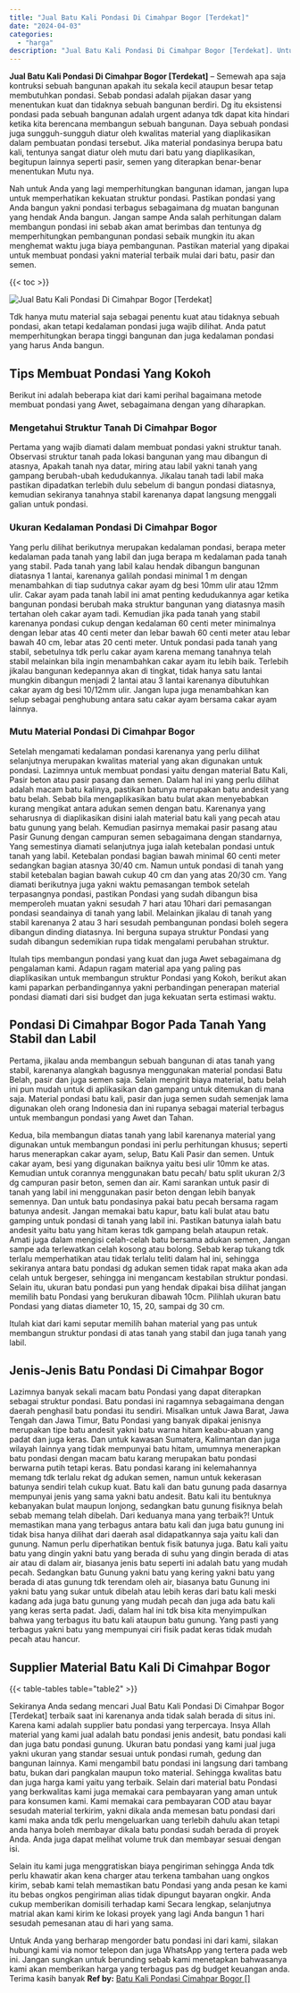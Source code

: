 ```yaml
---
title: "Jual Batu Kali Pondasi Di Cimahpar Bogor [Terdekat]"
date: "2024-04-03"
categories: 
  - "harga"
description: "Jual Batu Kali Pondasi Di Cimahpar Bogor [Terdekat]. Untuk Anda yang berharap mengorder batu pondasi ini dari kami, silakan hubungi kami via nomor telepon da..."
---
```


**Jual Batu Kali Pondasi Di Cimahpar Bogor \[Terdekat\]** – Semewah apa saja kontruksi sebuah bangunan apakah itu sekala kecil ataupun besar tetap membutuhkan pondasi. Sebab pondasi adalah pijakan dasar yang menentukan kuat dan tidaknya sebuah bangunan berdiri. Dg itu eksistensi pondasi pada sebuah bangunan adalah urgent adanya tdk dapat kita hindari ketika kita berencana membangun sebuah bangunan. Daya sebuah pondasi juga sungguh-sungguh diatur oleh kwalitas material yang diaplikasikan dalam pembuatan pondasi tersebut. Jika material pondasinya berupa batu kali, tentunya sangat diatur oleh mutu dari batu yang diaplikasikan, begitupun lainnya seperti pasir, semen yang diterapkan benar-benar menentukan Mutu nya.

Nah untuk Anda yang lagi memperhitungkan bangunan idaman, jangan lupa untuk memperhatikan kekuatan struktur pondasi. Pastikan pondasi yang Anda bangun yakni pondasi terbagus sebagaimana dg muatan bangunan yang hendak Anda bangun. Jangan sampe Anda salah perhitungan dalam membangun pondasi ini sebab akan amat berimbas dan tentunya dg memperhitungkan pembangunan pondasi sebaik mungkin itu akan menghemat waktu juga biaya pembangunan. Pastikan material yang dipakai untuk membuat pondasi yakni material terbaik mulai dari batu, pasir dan semen.

{{< toc >}}

![Jual Batu Kali Pondasi Di Cimahpar Bogor [Terdekat]](/images/jual-batu-kali-18.png)

Tdk hanya mutu material saja sebagai penentu kuat atau tidaknya sebuah pondasi, akan tetapi kedalaman pondasi juga wajib dilihat. Anda patut memperhitungkan berapa tinggi bangunan dan juga kedalaman pondasi yang harus Anda bangun.

## Tips Membuat Pondasi Yang Kokoh

Berikut ini adalah beberapa kiat dari kami perihal bagaimana metode membuat pondasi yang Awet, sebagaimana dengan yang diharapkan.

### Mengetahui Struktur Tanah Di Cimahpar Bogor

Pertama yang wajib diamati dalam membuat pondasi yakni struktur tanah. Observasi struktur tanah pada lokasi bangunan yang mau dibangun di atasnya, Apakah tanah nya datar, miring atau labil yakni tanah yang gampang berubah-ubah kedudukannya. Jikalau tanah tadi labil maka pastikan dipadatkan terlebih dulu sebelum di bangun pondasi diatasnya, kemudian sekiranya tanahnya stabil karenanya dapat langsung menggali galian untuk pondasi.

### Ukuran Kedalaman Pondasi Di Cimahpar Bogor

Yang perlu dilihat berikutnya merupakan kedalaman pondasi, berapa meter kedalaman pada tanah yang labil dan juga berapa m kedalaman pada tanah yang stabil. Pada tanah yang labil kalau hendak dibangun bangunan diatasnya 1 lantai, karenanya galilah pondasi minimal 1 m dengan menambahkan di tiap sudutnya cakar ayam dg besi 10mm ulir atau 12mm ulir. Cakar ayam pada tanah labil ini amat penting kedudukannya agar ketika bangunan pondasi berubah maka struktur bangunan yang diatasnya masih tertahan oleh cakar ayam tadi. Kemudian jika pada tanah yang stabil karenanya pondasi cukup dengan kedalaman 60 centi meter minimalnya dengan lebar atas 40 centi meter dan lebar bawah 60 centi meter atau lebar bawah 40 cm, lebar atas 20 centi meter. Untuk pondasi pada tanah yang stabil, sebetulnya tdk perlu cakar ayam karena memang tanahnya telah stabil melainkan bila ingin menambahkan cakar ayam itu lebih baik. Terlebih jikalau bangunan kedepannya akan di tingkat, tidak hanya satu lantai mungkin dibangun menjadi 2 lantai atau 3 lantai karenanya dibutuhkan cakar ayam dg besi 10/12mm ulir. Jangan lupa juga menambahkan kan selup sebagai penghubung antara satu cakar ayam bersama cakar ayam lainnya.

### Mutu Material Pondasi Di Cimahpar Bogor

Setelah mengamati kedalaman pondasi karenanya yang perlu dilihat selanjutnya merupakan kwalitas material yang akan digunakan untuk pondasi. Lazimnya untuk membuat pondasi yaitu dengan material Batu Kali, Pasir beton atau pasir pasang dan semen. Dalam hal ini yang perlu dilihat adalah macam batu kalinya, pastikan batunya merupakan batu andesit yang batu belah. Sebab bila mengaplikasikan batu bulat akan menyebabkan kurang mengikat antara adukan semen dengan batu. Karenanya yang seharusnya di diaplikasikan disini ialah material batu kali yang pecah atau batu gunung yang belah. Kemudian pasirnya memakai pasir pasang atau Pasir Gunung dengan campuran semen sebagaimana dengan standarnya, Yang semestinya diamati selanjutnya juga ialah ketebalan pondasi untuk tanah yang labil. Ketebalan pondasi bagian bawah minimal 60 centi meter sedangkan bagian atasnya 30/40 cm. Namun untuk pondasi di tanah yang stabil ketebalan bagian bawah cukup 40 cm dan yang atas 20/30 cm. Yang diamati berikutnya juga yakni waktu pemasangan tembok setelah terpasangnya pondasi, pastikan Pondasi yang sudah dibangun bisa memperoleh muatan yakni sesudah 7 hari atau 10hari dari pemasangan pondasi seandainya di tanah yang labil. Melainkan jikalau di tanah yang stabil karenanya 2 atau 3 hari sesudah pembangunan pondasi boleh segera dibangun dinding diatasnya. Ini berguna supaya struktur Pondasi yang sudah dibangun sedemikian rupa tidak mengalami perubahan struktur.

Itulah tips membangun pondasi yang kuat dan juga Awet sebagaimana dg pengalaman kami. Adapun ragam material apa yang paling pas diaplikasikan untuk membangun struktur Pondasi yang Kokoh, berikut akan kami paparkan perbandingannya yakni perbandingan penerapan material pondasi diamati dari sisi budget dan juga kekuatan serta estimasi waktu.

## Pondasi Di Cimahpar Bogor Pada Tanah Yang Stabil dan Labil

Pertama, jikalau anda membangun sebuah bangunan di atas tanah yang stabil, karenanya alangkah bagusnya menggunakan material pondasi Batu Belah, pasir dan juga semen saja. Selain mengirit biaya material, batu belah ini pun mudah untuk di aplikasikan dan gampang untuk ditemukan di mana saja. Material pondasi batu kali, pasir dan juga semen sudah semenjak lama digunakan oleh orang Indonesia dan ini rupanya sebagai material terbagus untuk membangun pondasi yang Awet dan Tahan.

Kedua, bila membangun diatas tanah yang labil karenanya material yang digunakan untuk membangun pondasi ini perlu perhitungan khusus; seperti harus menerapkan cakar ayam, selup, Batu Kali Pasir dan semen. Untuk cakar ayam, besi yang digunakan baiknya yaitu besi ulir 10mm ke atas. Kemudian untuk corannya menggunakan batu pecah/ batu split ukuran 2/3 dg campuran pasir beton, semen dan air. Kami sarankan untuk pasir di tanah yang labil ini menggunakan pasir beton dengan lebih banyak semennya. Dan untuk batu pondasinya pakai batu pecah bersama ragam batunya andesit. Jangan memakai batu kapur, batu kali bulat atau batu gamping untuk pondasi di tanah yang labil ini. Pastikan batunya ialah batu andesit yaitu batu yang hitam keras tdk gampang belah ataupun retak. Amati juga dalam mengisi celah-celah batu bersama adukan semen, Jangan sampe ada terlewatkan celah kosong atau bolong. Sebab kerap tukang tdk terlalu memperhatikan atau tidak terlalu teliti dalam hal ini, sehingga sekiranya antara batu pondasi dg adukan semen tidak rapat maka akan ada celah untuk bergeser, sehingga ini mengancam kestabilan struktur pondasi. Selain itu, ukuran batu pondasi pun yang hendak dipakai bisa dilihat jangan memilih batu Pondasi yang berukuran dibawah 10cm. Pilihlah ukuran batu Pondasi yang diatas diameter 10, 15, 20, sampai dg 30 cm.

Itulah kiat dari kami seputar memilih bahan material yang pas untuk membangun struktur pondasi di atas tanah yang stabil dan juga tanah yang labil.

## Jenis-Jenis Batu Pondasi Di Cimahpar Bogor

Lazimnya banyak sekali macam batu Pondasi yang dapat diterapkan sebagai struktur pondasi. Batu pondasi ini ragamnya sebagaimana dengan daerah penghasil batu pondasi itu sendiri. Misalkan untuk Jawa Barat, Jawa Tengah dan Jawa Timur, Batu Pondasi yang banyak dipakai jenisnya merupakan tipe batu andesit yakni batu warna hitam keabu-abuan yang padat dan juga keras. Dan untuk kawasan Sumatera, Kalimantan dan juga wilayah lainnya yang tidak mempunyai batu hitam, umumnya menerapkan batu pondasi dengan macam batu karang merupakan batu pondasi berwarna putih tetapi keras. Batu pondasi karang ini kelemahannya memang tdk terlalu rekat dg adukan semen, namun untuk kekerasan batunya sendiri telah cukup kuat. Batu kali dan batu gunung pada dasarnya mempunyai jenis yang sama yakni batu andesit. Batu kali itu bentuknya kebanyakan bulat maupun lonjong, sedangkan batu gunung fisiknya belah sebab memang telah dibelah. Dari keduanya mana yang terbaik?! Untuk memastikan mana yang terbagus antara batu kali dan juga batu gunung ini tidak bisa hanya dilihat dari daerah asal didapatkannya saja yaitu kali dan gunung. Namun perlu diperhatikan bentuk fisik batunya juga. Batu kali yaitu batu yang dingin yakni batu yang berada di suhu yang dingin berada di atas air atau di dalam air, biasanya jenis batu seperti ini adalah batu yang mudah pecah. Sedangkan batu Gunung yakni batu yang kering yakni batu yang berada di atas gunung tdk terendam oleh air, biasanya batu Gunung ini yakni batu yang sukar untuk dibelah atau lebih keras dari batu kali meski kadang ada juga batu gunung yang mudah pecah dan juga ada batu kali yang keras serta padat. Jadi, dalam hal ini tdk bisa kita menyimpulkan bahwa yang terbagus itu batu kali ataupun batu gunung. Yang pasti yang terbagus yakni batu yang mempunyai ciri fisik padat keras tidak mudah pecah atau hancur.

## Supplier Material Batu Kali Di Cimahpar Bogor

{{< table-tables table="table2" >}}

Sekiranya Anda sedang mencari Jual Batu Kali Pondasi Di Cimahpar Bogor \[Terdekat\] terbaik saat ini karenanya anda tidak salah berada di situs ini. Karena kami adalah supplier batu pondasi yang terpercaya. Insya Allah material yang kami jual adalah batu pondasi jenis andesit, batu pondasi kali dan juga batu pondasi gunung. Ukuran batu pondasi yang kami jual juga yakni ukuran yang standar sesuai untuk pondasi rumah, gedung dan bangunan lainnya. Kami mengambil batu pondasi ini langsung dari tambang batu, bukan dari pangkalan maupun toko material. Sehingga kwalitas batu dan juga harga kami yaitu yang terbaik. Selain dari material batu Pondasi yang berkwalitas kami juga memakai cara pembayaran yang aman untuk para konsumen kami. Kami memakai cara pembayaran COD atau bayar sesudah material terkirim, yakni dikala anda memesan batu pondasi dari kami maka anda tdk perlu mengeluarkan uang terlebih dahulu akan tetapi anda hanya boleh membayar dikala batu pondasi sudah berada di proyek Anda. Anda juga dapat melihat volume truk dan membayar sesuai dengan isi.

Selain itu kami juga menggratiskan biaya pengiriman sehingga Anda tdk perlu khawatir akan kena charger atau terkena tambahan uang ongkos kirim, sebab kami telah memastikan batu Pondasi yang anda pesan ke kami itu bebas ongkos pengiriman alias tidak dipungut bayaran ongkir. Anda cukup memberikan domisili terhadap kami Secara lengkap, selanjutnya matrial akan kami kirim ke lokasi proyek yang lagi Anda bangun 1 hari sesudah pemesanan atau di hari yang sama.

Untuk Anda yang berharap mengorder batu pondasi ini dari kami, silakan hubungi kami via nomor telepon dan juga WhatsApp yang tertera pada web ini. Jangan sungkan untuk berunding sebab kami menetapkan bahwasanya kami akan memberikan harga yang terbagus pas dg budget keuangan anda. Terima kasih banyak
**Ref by:** [Batu Kali Pondasi Cimahpar Bogor []](https://id.wikipedia.org/wiki/Batu)
